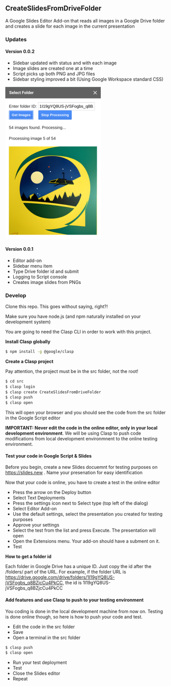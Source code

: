 ## CreateSlidesFromDriveFolder

A Google Slides Editor Add-on that reads all images in a Google Drive folder and creates a slide for each image in the current presentation

### Updates

#### Version 0.0.2

- Sidebar updated with status and with each image
- Image slides are created one at a time
- Script picks up both PNG and JPG files
- Sidebar styling improved a bit (Using Google Workspace standard CSS)


<img src="img/20230822-sidebar-v0.0.2.png" alt="Sidebar Version 0.0.2" width="300"/>

#### Version 0.0.1

- Editor add-on
- Sidebar menu item
- Type Drive folder id and submit
- Logging to Script console
- Creates image slides from PNGs

### Develop

Clone this repo. This goes without saying, right?!

Make sure you have node.js (and npm naturally installed on your development system)

You are going to need the Clasp CLI in order to work with this project. 

**Install Clasp globally**

```bash
$ npm install -g @google/clasp
```

**Create a Clasp project**

Pay attention, the project must be in the src folder, not the root!

```bash
$ cd src
$ clasp login
$ clasp create CreateSlidesFromDriveFolder
$ clasp push
$ clasp open
```

This will open your browser and you should see the code from the src folder in the Google Script editor

**IMPORTANT: Never edit the code in the online editor, only in your local development environment**. We will be using Clasp to push code modifications from local development environmnent to the online testing environment. 

#### Test your code in Google Script & Slides

Before you begin, create a new Slides docuemnt for testing purposes on https://slides.new . Name your presenation for easy identification

Now that your code is online, you have to create a test in the online editor

- Press the arrow on the Deploy button
- Select Text Deployments
- Press the settings icon next to Select type (top left of the dialog)
- Select Editor Add-on
- Use the default settings, select the presentation you created for testing purposes
- Approve your settings
- Select the test from the list and press Execute. The presentation will open
- Open the Extensions menu. Your add-on should have a subment on it. 
- Test

**How to get a folder id**

Each folder in Google Drive has a unique ID. Just copy the id after the /folders/ part of the URL. For example, if the folder URL is https://drive.google.com/drive/folders/1I19gYQ8US-jVSFogbs_q8BZjcCu4PkCC, the id is 1I19gYQ8US-jVSFogbs_q8BZjcCu4PkCC

#### Add features and use Clasp to push to your testing environment

You coding is done in the local development machine from now on. Testing is done online though, so here is how to push your code and test.

- Edit the code in the src folder
- Save
- Open a terminal in the src folder

```bash
$ clasp push
$ clasp open
```

- Run your test deployment
- Test
- Close the Slides editor
- Repeat